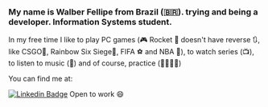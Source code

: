 ### My name is Walber Fellipe from Brazil (🇧🇷). trying and being a developer. Information Systems student.

In my free time I like to play PC games (🎮 Rocket 🚀 doesn't have reverse 🔃, like CSGO🔫, Rainbow Six Siege🔫, FIFA ⚽ and NBA 🏀), to watch series (📺), to listen to music (🎵) and of course, practice (👨🏻‍💻🚀)

You can find me at:

[![Linkedin Badge](https://img.shields.io/badge/-LinkedIn-blue?style=flat-square&logo=Linkedin&logoColor=white&link=https://www.linkedin.com/in/walber-fellipe-579549165/)](https://www.linkedin.com/in/walber-fellipe-579549165/) Open to work 😄
<!--
**WalberFellipe/WalberFellipe** is a ✨ _special_ ✨ repository because its `README.md` (this file) appears on your GitHub profile.
